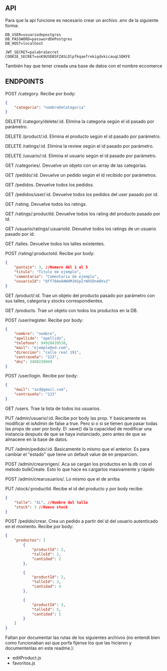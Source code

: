 ## API

Para que la api funcione es necesario crear un archivo .env de la siguiente forma:

```env
DB_USER=usuariodepostgres
DB_PASSWORD=passwordDePostgres
DB_HOST=localhost

JWT_SECRET=palabraSecret
COOKIE_SECRET=asK9USD8SFZASLDlpfkqaefrekigdxkicauqLSDKFE
```

También hay que tener creada una base de datos con el nombre eccomerce


## ENDPOINTS

POST /category. Recibe por body:

```json
{
    "categoria": "nombreDeCategoria"
}
```

DELETE /category/delete/:id. Elimina la categoria según el id pasado por parámetro.

DELETE /product/:id. Elimina el producto según el id pasado por parámetro.

DELETE /ratings/:id. Elimina la review según el id pasado por parámetro.

DELETE /usuario/:id. Elimina el usuario según el id pasado por parámetro.

GET /categories/. Devuelve un objeto con un array de las categorías.

GET /pedido/:id. Devuelve un pedido según el id recibido por parámetros.

GET /pedidos. Devuelve todos los pedidos.

GET /pedidos/user/:id. Devuelve todos los pedidos del user pasado por id.

GET /rating. Devuelve todos los ratings.

GET /ratings/:productId. Devuelve todos los rating del producto pasado por id.

GET /usuario/ratings/:usuarioId. Devuelve todos los ratings de un usuario pasado por id.

GET /talles. Devuelve todos los talles existentes.

POST /rating/:productoId. Recibe por body: 

```json
{
    "puntaje": 3, //Numero del 1 al 5
    "titulo": "Titulo de ejemplo",
    "comentario": "Comentario de ejemplo",
    "usuarioId": "Qff78AeOAWdMJH1pIrWX5Dn40Xv2"
}
```

GET /product/:id. Trae un objeto del producto pasado por parámetro con sus talles, categoria y stocks correspondientes.

GET /products. Trae un objeto con todos los productos en la DB.

POST /user/register. Recibe por body:

```json
{
    "nombre": "nombre",
    "apellido": "apellido",
    "telefono": 94928439538,
    "mail": "ejemplo@xd.com",
    "direccion": "calle real 191",
    "contraseña": "123",
    "dni": 3498238949
}
```

POST /user/login. Recibe por body:

```json
{
    "mail": "asd@gmail.com",
    "contraseña": "123"
}
```

GET /users. Trae la lista de todos los usuarios.

PUT /admin/usuario/:id.  Recibe por body las prop. Y basicamente es modificar el isAdmin de false a true. Pero si o si se tienen que pasar todas las props de user por body.
El .save() da la capacidad de modificar una instancia después de que se haya instanciado, pero antes de que se almacene en la base de datos.

PUT /admin/pedido/:id. Basicamente lo mismo que el anterior. Es para cambiar el "estado" que tiene un default value de en preparcion.

POST /admin/crearorigen/. Aca se cargan los productos en la db con el metodo bulkCreate. Esto lo que hace es cargarlos masivamente y rápido

POST /admin/crearusuarios/. Lo mismo que el de arriba

PUT /stock/:productId. Recibe el id del producto y por body recibe:

```json
{
    "talle": "XL", //Nombre del talle
    "stock": 3 //Nuevo stock
}
```

POST /pedido/crear. Crea un pedido a partir del id del usuario autenticado en el momento. Recibe por body:
```json
{
    "productos": [
        {
            "productId": 2,
            "talleId": 2,
            "cantidad": 2
        },

        {
            "productId": 2,
            "talleId": 3,
            "cantidad": 4
        },

        {
            "productId": 3,
            "talleId": 5,
            "cantidad": 5
        }
    ]
}
```




Faltan por documentar las rutas de los siguientes archivos (no entendi bien como funcionaban así que porfa fijense los que las hicieron y documentenlas en este readme.):

<ul>
    <li>editProduct.js</li>
    <li>favoritos.js</li>
</ul>
